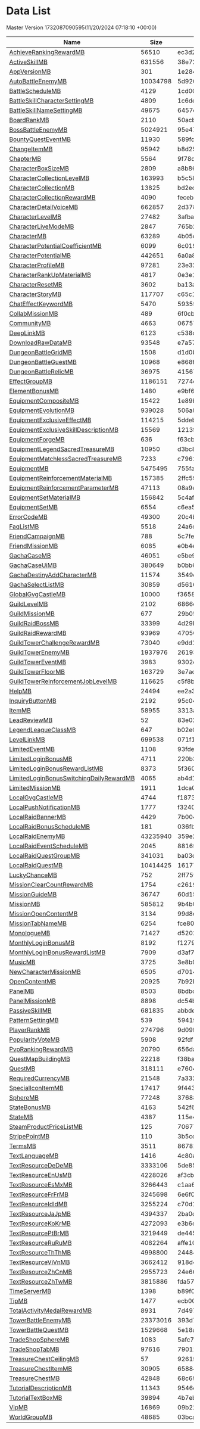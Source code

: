 # Data List
Master Version 1732087090595(11/20/2024 07:18:10 +00:00)

|Name|Size|Hash|Parsed Json|
|-|-|-|-|
|[AchieveRankingRewardMB](https://cdn-mememori.akamaized.net/master/prd1/version/1732087090595/AchieveRankingRewardMB) | 56510 | ec3d2d8db0fc62ee10637735d3269b19 | [AchieveRankingRewardMB.json](AchieveRankingRewardMB.json)|
|[ActiveSkillMB](https://cdn-mememori.akamaized.net/master/prd1/version/1732087090595/ActiveSkillMB) | 631556 | 38e7250fec5d4388a3fee8502e34befe | [ActiveSkillMB.json](ActiveSkillMB.json)|
|[AppVersionMB](https://cdn-mememori.akamaized.net/master/prd1/version/1732087090595/AppVersionMB) | 301 | 1e284e5f8d8f6dfd6f2f2c15d7b9586e | [AppVersionMB.json](AppVersionMB.json)|
|[AutoBattleEnemyMB](https://cdn-mememori.akamaized.net/master/prd1/version/1732087090595/AutoBattleEnemyMB) | 10034798 | 5d920f60af8cc4a0bf83935e096e7ea4 | [AutoBattleEnemyMB.json](AutoBattleEnemyMB.json)|
|[BattleScheduleMB](https://cdn-mememori.akamaized.net/master/prd1/version/1732087090595/BattleScheduleMB) | 4129 | 1cd0060ef58fd85ffd8f1c6bb63b059c | [BattleScheduleMB.json](BattleScheduleMB.json)|
|[BattleSkillCharacterSettingMB](https://cdn-mememori.akamaized.net/master/prd1/version/1732087090595/BattleSkillCharacterSettingMB) | 4809 | 1c6de8d58cf1b5d0888276a4b6664bd7 | [BattleSkillCharacterSettingMB.json](BattleSkillCharacterSettingMB.json)|
|[BattleSkillNameSettingMB](https://cdn-mememori.akamaized.net/master/prd1/version/1732087090595/BattleSkillNameSettingMB) | 49675 | 6457c95f795b46c9fb980d87f656ee84 | [BattleSkillNameSettingMB.json](BattleSkillNameSettingMB.json)|
|[BoardRankMB](https://cdn-mememori.akamaized.net/master/prd1/version/1732087090595/BoardRankMB) | 2110 | 50acb30f646173fd80ee832a82ce8acd | [BoardRankMB.json](BoardRankMB.json)|
|[BossBattleEnemyMB](https://cdn-mememori.akamaized.net/master/prd1/version/1732087090595/BossBattleEnemyMB) | 5024921 | 95e479573be01aad421f3e8a1a39c1b0 | [BossBattleEnemyMB.json](BossBattleEnemyMB.json)|
|[BountyQuestEventMB](https://cdn-mememori.akamaized.net/master/prd1/version/1732087090595/BountyQuestEventMB) | 11930 | 589fd35b41d916e43d66eaf0e85e19a3 | [BountyQuestEventMB.json](BountyQuestEventMB.json)|
|[ChangeItemMB](https://cdn-mememori.akamaized.net/master/prd1/version/1732087090595/ChangeItemMB) | 95942 | b8d25832372fd02255515854eebf5d75 | [ChangeItemMB.json](ChangeItemMB.json)|
|[ChapterMB](https://cdn-mememori.akamaized.net/master/prd1/version/1732087090595/ChapterMB) | 5564 | 9f78d73c0fa9c6da48549e6e491e4015 | [ChapterMB.json](ChapterMB.json)|
|[CharacterBoxSizeMB](https://cdn-mememori.akamaized.net/master/prd1/version/1732087090595/CharacterBoxSizeMB) | 2809 | a8b8682f5ce6e644c0ce613e8e249fad | [CharacterBoxSizeMB.json](CharacterBoxSizeMB.json)|
|[CharacterCollectionLevelMB](https://cdn-mememori.akamaized.net/master/prd1/version/1732087090595/CharacterCollectionLevelMB) | 163993 | b5c58071b6e5933d55b7da0a33d53a45 | [CharacterCollectionLevelMB.json](CharacterCollectionLevelMB.json)|
|[CharacterCollectionMB](https://cdn-mememori.akamaized.net/master/prd1/version/1732087090595/CharacterCollectionMB) | 13825 | bd2ec1579cf86557062624ef1ffee1a1 | [CharacterCollectionMB.json](CharacterCollectionMB.json)|
|[CharacterCollectionRewardMB](https://cdn-mememori.akamaized.net/master/prd1/version/1732087090595/CharacterCollectionRewardMB) | 4090 | feceb1e5d6f2d5acbc03edd3826b870e | [CharacterCollectionRewardMB.json](CharacterCollectionRewardMB.json)|
|[CharacterDetailVoiceMB](https://cdn-mememori.akamaized.net/master/prd1/version/1732087090595/CharacterDetailVoiceMB) | 662857 | 2d378cb4cb0305c155f77b9173cf281b | [CharacterDetailVoiceMB.json](CharacterDetailVoiceMB.json)|
|[CharacterLevelMB](https://cdn-mememori.akamaized.net/master/prd1/version/1732087090595/CharacterLevelMB) | 27482 | 3afbab3ee63653e2b37187d446c937c5 | [CharacterLevelMB.json](CharacterLevelMB.json)|
|[CharacterLiveModeMB](https://cdn-mememori.akamaized.net/master/prd1/version/1732087090595/CharacterLiveModeMB) | 2847 | 765b2f4ddae39b93fb329124058017a1 | [CharacterLiveModeMB.json](CharacterLiveModeMB.json)|
|[CharacterMB](https://cdn-mememori.akamaized.net/master/prd1/version/1732087090595/CharacterMB) | 63289 | 4b05d1adf6a8b799ed543940c1295c97 | [CharacterMB.json](CharacterMB.json)|
|[CharacterPotentialCoefficientMB](https://cdn-mememori.akamaized.net/master/prd1/version/1732087090595/CharacterPotentialCoefficientMB) | 6099 | 6c0194d0d9bad3e5ec52bfb40e35b33c | [CharacterPotentialCoefficientMB.json](CharacterPotentialCoefficientMB.json)|
|[CharacterPotentialMB](https://cdn-mememori.akamaized.net/master/prd1/version/1732087090595/CharacterPotentialMB) | 442651 | 6a0a8f78ff85f4aa5d734e51d1411deb | [CharacterPotentialMB.json](CharacterPotentialMB.json)|
|[CharacterProfileMB](https://cdn-mememori.akamaized.net/master/prd1/version/1732087090595/CharacterProfileMB) | 97281 | 23e3242691cd4b67975a39a1cdb89538 | [CharacterProfileMB.json](CharacterProfileMB.json)|
|[CharacterRankUpMaterialMB](https://cdn-mememori.akamaized.net/master/prd1/version/1732087090595/CharacterRankUpMaterialMB) | 4817 | 0e3e19425207bede4a87ba8eaae88b47 | [CharacterRankUpMaterialMB.json](CharacterRankUpMaterialMB.json)|
|[CharacterResetMB](https://cdn-mememori.akamaized.net/master/prd1/version/1732087090595/CharacterResetMB) | 3602 | ba13afbebd06979e44a164a67518d831 | [CharacterResetMB.json](CharacterResetMB.json)|
|[CharacterStoryMB](https://cdn-mememori.akamaized.net/master/prd1/version/1732087090595/CharacterStoryMB) | 117707 | c65c1b7cb92c092c14bdaf1af6c1e8e2 | [CharacterStoryMB.json](CharacterStoryMB.json)|
|[ChatEffectKeywordMB](https://cdn-mememori.akamaized.net/master/prd1/version/1732087090595/ChatEffectKeywordMB) | 5470 | 5935f4254dffb0eef00aa8afdc13406a | [ChatEffectKeywordMB.json](ChatEffectKeywordMB.json)|
|[CollabMissionMB](https://cdn-mememori.akamaized.net/master/prd1/version/1732087090595/CollabMissionMB) | 489 | 6f0cbddd0dd95fb6b029fa5a89711b74 | [CollabMissionMB.json](CollabMissionMB.json)|
|[CommunityMB](https://cdn-mememori.akamaized.net/master/prd1/version/1732087090595/CommunityMB) | 4663 | 06757a398fb4bb8eab27e895fb5ea3d4 | [CommunityMB.json](CommunityMB.json)|
|[DeepLinkMB](https://cdn-mememori.akamaized.net/master/prd1/version/1732087090595/DeepLinkMB) | 6123 | c538d3644b0be8951dbdd7a8786518da | [DeepLinkMB.json](DeepLinkMB.json)|
|[DownloadRawDataMB](https://cdn-mememori.akamaized.net/master/prd1/version/1732087090595/DownloadRawDataMB) | 93548 | e7a578f1eab51c74f361262acc9907fb | [DownloadRawDataMB.json](DownloadRawDataMB.json)|
|[DungeonBattleGridMB](https://cdn-mememori.akamaized.net/master/prd1/version/1732087090595/DungeonBattleGridMB) | 1508 | d1d0bb870c358c7985224e134155c50d | [DungeonBattleGridMB.json](DungeonBattleGridMB.json)|
|[DungeonBattleGuestMB](https://cdn-mememori.akamaized.net/master/prd1/version/1732087090595/DungeonBattleGuestMB) | 10968 | e868f35a13b628adb35818c533d6f1a3 | [DungeonBattleGuestMB.json](DungeonBattleGuestMB.json)|
|[DungeonBattleRelicMB](https://cdn-mememori.akamaized.net/master/prd1/version/1732087090595/DungeonBattleRelicMB) | 36975 | 415677cdc984e60a34f318985ebcbd75 | [DungeonBattleRelicMB.json](DungeonBattleRelicMB.json)|
|[EffectGroupMB](https://cdn-mememori.akamaized.net/master/prd1/version/1732087090595/EffectGroupMB) | 1186151 | 7274eb0e108835fd61f77488835a1615 | [EffectGroupMB.json](EffectGroupMB.json)|
|[ElementBonusMB](https://cdn-mememori.akamaized.net/master/prd1/version/1732087090595/ElementBonusMB) | 1480 | e9bf6e553b877c54fcaf45f6909340e5 | [ElementBonusMB.json](ElementBonusMB.json)|
|[EquipmentCompositeMB](https://cdn-mememori.akamaized.net/master/prd1/version/1732087090595/EquipmentCompositeMB) | 15422 | 1e89b78a9f3b470c0f33c61a6fa1b4e5 | [EquipmentCompositeMB.json](EquipmentCompositeMB.json)|
|[EquipmentEvolutionMB](https://cdn-mememori.akamaized.net/master/prd1/version/1732087090595/EquipmentEvolutionMB) | 939028 | 506a8b98c545b69a1c95cc71df5bacc9 | [EquipmentEvolutionMB.json](EquipmentEvolutionMB.json)|
|[EquipmentExclusiveEffectMB](https://cdn-mememori.akamaized.net/master/prd1/version/1732087090595/EquipmentExclusiveEffectMB) | 114215 | 5ddeba3e0ca7c667180a9ff9ce7e8406 | [EquipmentExclusiveEffectMB.json](EquipmentExclusiveEffectMB.json)|
|[EquipmentExclusiveSkillDescriptionMB](https://cdn-mememori.akamaized.net/master/prd1/version/1732087090595/EquipmentExclusiveSkillDescriptionMB) | 15569 | 1213fc42dc825221376c3c2a2e1e71f0 | [EquipmentExclusiveSkillDescriptionMB.json](EquipmentExclusiveSkillDescriptionMB.json)|
|[EquipmentForgeMB](https://cdn-mememori.akamaized.net/master/prd1/version/1732087090595/EquipmentForgeMB) | 636 | f63cb4e20c64145b75678f2c3970f73b | [EquipmentForgeMB.json](EquipmentForgeMB.json)|
|[EquipmentLegendSacredTreasureMB](https://cdn-mememori.akamaized.net/master/prd1/version/1732087090595/EquipmentLegendSacredTreasureMB) | 10950 | d3bc815ca981d850d58b8fe7939a22dc | [EquipmentLegendSacredTreasureMB.json](EquipmentLegendSacredTreasureMB.json)|
|[EquipmentMatchlessSacredTreasureMB](https://cdn-mememori.akamaized.net/master/prd1/version/1732087090595/EquipmentMatchlessSacredTreasureMB) | 7233 | c79619709504910611ff437c19b77849 | [EquipmentMatchlessSacredTreasureMB.json](EquipmentMatchlessSacredTreasureMB.json)|
|[EquipmentMB](https://cdn-mememori.akamaized.net/master/prd1/version/1732087090595/EquipmentMB) | 5475495 | 755fa5c5974fb8e89a56204dbeef5268 | [EquipmentMB.json](EquipmentMB.json)|
|[EquipmentReinforcementMaterialMB](https://cdn-mememori.akamaized.net/master/prd1/version/1732087090595/EquipmentReinforcementMaterialMB) | 157385 | 2ffc59efb4610fd359071e0188e2f31a | [EquipmentReinforcementMaterialMB.json](EquipmentReinforcementMaterialMB.json)|
|[EquipmentReinforcementParameterMB](https://cdn-mememori.akamaized.net/master/prd1/version/1732087090595/EquipmentReinforcementParameterMB) | 47113 | 08a9e34118559e39cac0a005abcf0387 | [EquipmentReinforcementParameterMB.json](EquipmentReinforcementParameterMB.json)|
|[EquipmentSetMaterialMB](https://cdn-mememori.akamaized.net/master/prd1/version/1732087090595/EquipmentSetMaterialMB) | 156842 | 5c4af020596a8faffdbfed0fb18ca53d | [EquipmentSetMaterialMB.json](EquipmentSetMaterialMB.json)|
|[EquipmentSetMB](https://cdn-mememori.akamaized.net/master/prd1/version/1732087090595/EquipmentSetMB) | 6554 | c6ea5f7754dc9d4c3441d2f13274eaaa | [EquipmentSetMB.json](EquipmentSetMB.json)|
|[ErrorCodeMB](https://cdn-mememori.akamaized.net/master/prd1/version/1732087090595/ErrorCodeMB) | 49300 | 20c4b77b7973cc994610d730fc04ccbf | [ErrorCodeMB.json](ErrorCodeMB.json)|
|[FaqListMB](https://cdn-mememori.akamaized.net/master/prd1/version/1732087090595/FaqListMB) | 5518 | 24a6d4c90e139d0e98bce12600bb8710 | [FaqListMB.json](FaqListMB.json)|
|[FriendCampaignMB](https://cdn-mememori.akamaized.net/master/prd1/version/1732087090595/FriendCampaignMB) | 788 | 5c7fef7b091bc50324417abdcee37925 | [FriendCampaignMB.json](FriendCampaignMB.json)|
|[FriendMissionMB](https://cdn-mememori.akamaized.net/master/prd1/version/1732087090595/FriendMissionMB) | 6085 | e0b4eb519876a899b53cc310bafa0548 | [FriendMissionMB.json](FriendMissionMB.json)|
|[GachaCaseMB](https://cdn-mememori.akamaized.net/master/prd1/version/1732087090595/GachaCaseMB) | 46051 | e5be9d2c898325426d90dc94fbfe15cc | [GachaCaseMB.json](GachaCaseMB.json)|
|[GachaCaseUiMB](https://cdn-mememori.akamaized.net/master/prd1/version/1732087090595/GachaCaseUiMB) | 380649 | b0bb62aeb7b72afcecd2f45d5aba94a8 | [GachaCaseUiMB.json](GachaCaseUiMB.json)|
|[GachaDestinyAddCharacterMB](https://cdn-mememori.akamaized.net/master/prd1/version/1732087090595/GachaDestinyAddCharacterMB) | 11574 | 3549c4623c939e03dfed782c52138709 | [GachaDestinyAddCharacterMB.json](GachaDestinyAddCharacterMB.json)|
|[GachaSelectListMB](https://cdn-mememori.akamaized.net/master/prd1/version/1732087090595/GachaSelectListMB) | 30859 | d56168918b00ad1073931ad84e9bcfc8 | [GachaSelectListMB.json](GachaSelectListMB.json)|
|[GlobalGvgCastleMB](https://cdn-mememori.akamaized.net/master/prd1/version/1732087090595/GlobalGvgCastleMB) | 10000 | f3658568a1d613e3c56998853a67930d | [GlobalGvgCastleMB.json](GlobalGvgCastleMB.json)|
|[GuildLevelMB](https://cdn-mememori.akamaized.net/master/prd1/version/1732087090595/GuildLevelMB) | 2102 | 6866eef799fdd7bc19fdaf7926e0c0a2 | [GuildLevelMB.json](GuildLevelMB.json)|
|[GuildMissionMB](https://cdn-mememori.akamaized.net/master/prd1/version/1732087090595/GuildMissionMB) | 677 | 29b0572176513f963d2f13c3a3d0f562 | [GuildMissionMB.json](GuildMissionMB.json)|
|[GuildRaidBossMB](https://cdn-mememori.akamaized.net/master/prd1/version/1732087090595/GuildRaidBossMB) | 33399 | 4d29bf96ea633aff6283c4a9e6cdb1ef | [GuildRaidBossMB.json](GuildRaidBossMB.json)|
|[GuildRaidRewardMB](https://cdn-mememori.akamaized.net/master/prd1/version/1732087090595/GuildRaidRewardMB) | 93969 | 47050011e59dcf0bb03f3aa243f8f79d | [GuildRaidRewardMB.json](GuildRaidRewardMB.json)|
|[GuildTowerChallengeRewardMB](https://cdn-mememori.akamaized.net/master/prd1/version/1732087090595/GuildTowerChallengeRewardMB) | 73040 | e9dd1a6d7aec9a8ef65dee2beec3ea8f | [GuildTowerChallengeRewardMB.json](GuildTowerChallengeRewardMB.json)|
|[GuildTowerEnemyMB](https://cdn-mememori.akamaized.net/master/prd1/version/1732087090595/GuildTowerEnemyMB) | 1937976 | 2619351afb9c46e6549844c46f48548f | [GuildTowerEnemyMB.json](GuildTowerEnemyMB.json)|
|[GuildTowerEventMB](https://cdn-mememori.akamaized.net/master/prd1/version/1732087090595/GuildTowerEventMB) | 3983 | 9302c767d16966a18ae597714308d8f7 | [GuildTowerEventMB.json](GuildTowerEventMB.json)|
|[GuildTowerFloorMB](https://cdn-mememori.akamaized.net/master/prd1/version/1732087090595/GuildTowerFloorMB) | 163729 | 3e7acaae8865a2159b356639e31fe732 | [GuildTowerFloorMB.json](GuildTowerFloorMB.json)|
|[GuildTowerReinforcementJobLevelMB](https://cdn-mememori.akamaized.net/master/prd1/version/1732087090595/GuildTowerReinforcementJobLevelMB) | 116625 | c5f8bb194ec09917b26abafa4a40ddb5 | [GuildTowerReinforcementJobLevelMB.json](GuildTowerReinforcementJobLevelMB.json)|
|[HelpMB](https://cdn-mememori.akamaized.net/master/prd1/version/1732087090595/HelpMB) | 24494 | ee2a3bfbab4130fe8b6a453cf461a262 | [HelpMB.json](HelpMB.json)|
|[InquiryButtonMB](https://cdn-mememori.akamaized.net/master/prd1/version/1732087090595/InquiryButtonMB) | 2192 | 95c04f3e30c618ea9b5aea13162801a0 | [InquiryButtonMB.json](InquiryButtonMB.json)|
|[ItemMB](https://cdn-mememori.akamaized.net/master/prd1/version/1732087090595/ItemMB) | 58955 | 3313a360fd66e52b862c91070000b4ed | [ItemMB.json](ItemMB.json)|
|[LeadReviewMB](https://cdn-mememori.akamaized.net/master/prd1/version/1732087090595/LeadReviewMB) | 52 | 83e028f348df8347e115f132b3e4d34f | [LeadReviewMB.json](LeadReviewMB.json)|
|[LegendLeagueClassMB](https://cdn-mememori.akamaized.net/master/prd1/version/1732087090595/LegendLeagueClassMB) | 647 | b02e0d031673d4e803abc4c5ad88ff34 | [LegendLeagueClassMB.json](LegendLeagueClassMB.json)|
|[LevelLinkMB](https://cdn-mememori.akamaized.net/master/prd1/version/1732087090595/LevelLinkMB) | 699538 | 071f126ef9d0bef1b718e76780466735 | [LevelLinkMB.json](LevelLinkMB.json)|
|[LimitedEventMB](https://cdn-mememori.akamaized.net/master/prd1/version/1732087090595/LimitedEventMB) | 1108 | 93fde48080bdc3e577b6b61646b9cafd | [LimitedEventMB.json](LimitedEventMB.json)|
|[LimitedLoginBonusMB](https://cdn-mememori.akamaized.net/master/prd1/version/1732087090595/LimitedLoginBonusMB) | 4711 | 220b3a617b952e417d948e729ae4e0ba | [LimitedLoginBonusMB.json](LimitedLoginBonusMB.json)|
|[LimitedLoginBonusRewardListMB](https://cdn-mememori.akamaized.net/master/prd1/version/1732087090595/LimitedLoginBonusRewardListMB) | 8373 | 5f360dc690a54a9e9414584ce56aab53 | [LimitedLoginBonusRewardListMB.json](LimitedLoginBonusRewardListMB.json)|
|[LimitedLoginBonusSwitchingDailyRewardMB](https://cdn-mememori.akamaized.net/master/prd1/version/1732087090595/LimitedLoginBonusSwitchingDailyRewardMB) | 4065 | ab4d105b9ca864e4c13d15ae980d3677 | [LimitedLoginBonusSwitchingDailyRewardMB.json](LimitedLoginBonusSwitchingDailyRewardMB.json)|
|[LimitedMissionMB](https://cdn-mememori.akamaized.net/master/prd1/version/1732087090595/LimitedMissionMB) | 1911 | 1dca0002bd555bc3d4547390af7d233e | [LimitedMissionMB.json](LimitedMissionMB.json)|
|[LocalGvgCastleMB](https://cdn-mememori.akamaized.net/master/prd1/version/1732087090595/LocalGvgCastleMB) | 4744 | f18738c6617ae5163fbdacfd216532fd | [LocalGvgCastleMB.json](LocalGvgCastleMB.json)|
|[LocalPushNotificationMB](https://cdn-mememori.akamaized.net/master/prd1/version/1732087090595/LocalPushNotificationMB) | 1777 | f32406e1f60cdfc0339f15dcac43a8d5 | [LocalPushNotificationMB.json](LocalPushNotificationMB.json)|
|[LocalRaidBannerMB](https://cdn-mememori.akamaized.net/master/prd1/version/1732087090595/LocalRaidBannerMB) | 4429 | 7b0046c625ebec80746c67063c8a1f12 | [LocalRaidBannerMB.json](LocalRaidBannerMB.json)|
|[LocalRaidBonusScheduleMB](https://cdn-mememori.akamaized.net/master/prd1/version/1732087090595/LocalRaidBonusScheduleMB) | 181 | 036fbfe7f56c7f8d1818e2cc25ee9cad | [LocalRaidBonusScheduleMB.json](LocalRaidBonusScheduleMB.json)|
|[LocalRaidEnemyMB](https://cdn-mememori.akamaized.net/master/prd1/version/1732087090595/LocalRaidEnemyMB) | 43235940 | 359e230a1758b74d889f716c4dd525a1 | [LocalRaidEnemyMB.json](LocalRaidEnemyMB.json)|
|[LocalRaidEventScheduleMB](https://cdn-mememori.akamaized.net/master/prd1/version/1732087090595/LocalRaidEventScheduleMB) | 2045 | 8816f437b4b613f0b53ea50c7f079d97 | [LocalRaidEventScheduleMB.json](LocalRaidEventScheduleMB.json)|
|[LocalRaidQuestGroupMB](https://cdn-mememori.akamaized.net/master/prd1/version/1732087090595/LocalRaidQuestGroupMB) | 341031 | ba03de84de33cd463a2efa0a6bbaa661 | [LocalRaidQuestGroupMB.json](LocalRaidQuestGroupMB.json)|
|[LocalRaidQuestMB](https://cdn-mememori.akamaized.net/master/prd1/version/1732087090595/LocalRaidQuestMB) | 10414425 | 16177edd2d7b2b011bc375491880475b | [LocalRaidQuestMB.json](LocalRaidQuestMB.json)|
|[LuckyChanceMB](https://cdn-mememori.akamaized.net/master/prd1/version/1732087090595/LuckyChanceMB) | 752 | 2ff75f8428c7be44b46f0b7ae14cf3ce | [LuckyChanceMB.json](LuckyChanceMB.json)|
|[MissionClearCountRewardMB](https://cdn-mememori.akamaized.net/master/prd1/version/1732087090595/MissionClearCountRewardMB) | 1754 | c261960bcbb3023dcb6bd5c1cc560dec | [MissionClearCountRewardMB.json](MissionClearCountRewardMB.json)|
|[MissionGuideMB](https://cdn-mememori.akamaized.net/master/prd1/version/1732087090595/MissionGuideMB) | 36747 | 60d15603284ff07bce4963d7df237b47 | [MissionGuideMB.json](MissionGuideMB.json)|
|[MissionMB](https://cdn-mememori.akamaized.net/master/prd1/version/1732087090595/MissionMB) | 585812 | 9b4b09bbc87a1063ff14597af1a1c735 | [MissionMB.json](MissionMB.json)|
|[MissionOpenContentMB](https://cdn-mememori.akamaized.net/master/prd1/version/1732087090595/MissionOpenContentMB) | 3134 | 99d8ca0e3a5833bf9984b6083e7fcda1 | [MissionOpenContentMB.json](MissionOpenContentMB.json)|
|[MissionTabNameMB](https://cdn-mememori.akamaized.net/master/prd1/version/1732087090595/MissionTabNameMB) | 6254 | fce80ebf6ded78fbfd8c109276ba6ba8 | [MissionTabNameMB.json](MissionTabNameMB.json)|
|[MonologueMB](https://cdn-mememori.akamaized.net/master/prd1/version/1732087090595/MonologueMB) | 71427 | d5202ed0d0c85cca0fe5fd9b366fcf1c | [MonologueMB.json](MonologueMB.json)|
|[MonthlyLoginBonusMB](https://cdn-mememori.akamaized.net/master/prd1/version/1732087090595/MonthlyLoginBonusMB) | 8192 | f127927f872116afeb603d16328c987c | [MonthlyLoginBonusMB.json](MonthlyLoginBonusMB.json)|
|[MonthlyLoginBonusRewardListMB](https://cdn-mememori.akamaized.net/master/prd1/version/1732087090595/MonthlyLoginBonusRewardListMB) | 7909 | d3af7fc6f6a60ec35ec9e1b9fde2bb1d | [MonthlyLoginBonusRewardListMB.json](MonthlyLoginBonusRewardListMB.json)|
|[MusicMB](https://cdn-mememori.akamaized.net/master/prd1/version/1732087090595/MusicMB) | 3725 | 3e8b955b3ffa5b0f5f14c399b5f55dbc | [MusicMB.json](MusicMB.json)|
|[NewCharacterMissionMB](https://cdn-mememori.akamaized.net/master/prd1/version/1732087090595/NewCharacterMissionMB) | 6505 | d70146c60043acb720128ea34b91ad9c | [NewCharacterMissionMB.json](NewCharacterMissionMB.json)|
|[OpenContentMB](https://cdn-mememori.akamaized.net/master/prd1/version/1732087090595/OpenContentMB) | 20925 | 7b92bc403202405441cc67b565978aba | [OpenContentMB.json](OpenContentMB.json)|
|[PanelMB](https://cdn-mememori.akamaized.net/master/prd1/version/1732087090595/PanelMB) | 8503 | 8bdbd649e9f4b196dd0b510440f307e4 | [PanelMB.json](PanelMB.json)|
|[PanelMissionMB](https://cdn-mememori.akamaized.net/master/prd1/version/1732087090595/PanelMissionMB) | 8898 | dc54b970c2990f2a3ade09c1a9ec9470 | [PanelMissionMB.json](PanelMissionMB.json)|
|[PassiveSkillMB](https://cdn-mememori.akamaized.net/master/prd1/version/1732087090595/PassiveSkillMB) | 681835 | abbde7e630c9c2f23f1eaba9775fb337 | [PassiveSkillMB.json](PassiveSkillMB.json)|
|[PatternSettingMB](https://cdn-mememori.akamaized.net/master/prd1/version/1732087090595/PatternSettingMB) | 539 | 5941febc7e435d3ad567cf19efdfdd16 | [PatternSettingMB.json](PatternSettingMB.json)|
|[PlayerRankMB](https://cdn-mememori.akamaized.net/master/prd1/version/1732087090595/PlayerRankMB) | 274796 | 9d09f1f36971c284602f18f051a5279a | [PlayerRankMB.json](PlayerRankMB.json)|
|[PopularityVoteMB](https://cdn-mememori.akamaized.net/master/prd1/version/1732087090595/PopularityVoteMB) | 5908 | 92fdf18d7ffc67b7537f3b9caa16ff71 | [PopularityVoteMB.json](PopularityVoteMB.json)|
|[PvpRankingRewardMB](https://cdn-mememori.akamaized.net/master/prd1/version/1732087090595/PvpRankingRewardMB) | 20790 | 656da69564146f7ec5e388064ff2f373 | [PvpRankingRewardMB.json](PvpRankingRewardMB.json)|
|[QuestMapBuildingMB](https://cdn-mememori.akamaized.net/master/prd1/version/1732087090595/QuestMapBuildingMB) | 22218 | f38ba5a4bc2ad0f5cf47fcdb960db085 | [QuestMapBuildingMB.json](QuestMapBuildingMB.json)|
|[QuestMB](https://cdn-mememori.akamaized.net/master/prd1/version/1732087090595/QuestMB) | 318111 | e7604b9a4cb339614efd9ba543aa62ad | [QuestMB.json](QuestMB.json)|
|[RequiredCurrencyMB](https://cdn-mememori.akamaized.net/master/prd1/version/1732087090595/RequiredCurrencyMB) | 21548 | 7a33242ce3863ecdafd0d4240921b3ff | [RequiredCurrencyMB.json](RequiredCurrencyMB.json)|
|[SpecialIconItemMB](https://cdn-mememori.akamaized.net/master/prd1/version/1732087090595/SpecialIconItemMB) | 17417 | 9f443f939f656049fac983620c63a794 | [SpecialIconItemMB.json](SpecialIconItemMB.json)|
|[SphereMB](https://cdn-mememori.akamaized.net/master/prd1/version/1732087090595/SphereMB) | 77248 | 3768825d4fbee44fd4a61b2dca738764 | [SphereMB.json](SphereMB.json)|
|[StateBonusMB](https://cdn-mememori.akamaized.net/master/prd1/version/1732087090595/StateBonusMB) | 4163 | 542f6e534e42e7e2ad4bf49fb086aaf8 | [StateBonusMB.json](StateBonusMB.json)|
|[StateMB](https://cdn-mememori.akamaized.net/master/prd1/version/1732087090595/StateMB) | 4387 | 115e44cdbdf7d6b19dced8f7e637d182 | [StateMB.json](StateMB.json)|
|[SteamProductPriceListMB](https://cdn-mememori.akamaized.net/master/prd1/version/1732087090595/SteamProductPriceListMB) | 125 | 706776b71597ecfda2b9ec59e38e38e8 | [SteamProductPriceListMB.json](SteamProductPriceListMB.json)|
|[StripePointMB](https://cdn-mememori.akamaized.net/master/prd1/version/1732087090595/StripePointMB) | 110 | 3b5cd6cfeba52744b8ee7510b64962f5 | [StripePointMB.json](StripePointMB.json)|
|[TermsMB](https://cdn-mememori.akamaized.net/master/prd1/version/1732087090595/TermsMB) | 3511 | 8678160d6e5f47777d5d5e368debca0a | [TermsMB.json](TermsMB.json)|
|[TextLanguageMB](https://cdn-mememori.akamaized.net/master/prd1/version/1732087090595/TextLanguageMB) | 1416 | 4c80a596909cd6f26bf4509824c36e51 | [TextLanguageMB.json](TextLanguageMB.json)|
|[TextResourceDeDeMB](https://cdn-mememori.akamaized.net/master/prd1/version/1732087090595/TextResourceDeDeMB) | 3333106 | 5de859082321af54c2de12ad43d5a3af | [TextResourceDeDeMB.json](TextResourceDeDeMB.json)|
|[TextResourceEnUsMB](https://cdn-mememori.akamaized.net/master/prd1/version/1732087090595/TextResourceEnUsMB) | 4228026 | af3cb14c641fecdd65b5ba4607355df5 | [TextResourceEnUsMB.json](TextResourceEnUsMB.json)|
|[TextResourceEsMxMB](https://cdn-mememori.akamaized.net/master/prd1/version/1732087090595/TextResourceEsMxMB) | 3266443 | c1aa6b7fcd0b4defbe00ba42aaafb816 | [TextResourceEsMxMB.json](TextResourceEsMxMB.json)|
|[TextResourceFrFrMB](https://cdn-mememori.akamaized.net/master/prd1/version/1732087090595/TextResourceFrFrMB) | 3245698 | 6e6f065b7322206bc208d34d2c536600 | [TextResourceFrFrMB.json](TextResourceFrFrMB.json)|
|[TextResourceIdIdMB](https://cdn-mememori.akamaized.net/master/prd1/version/1732087090595/TextResourceIdIdMB) | 3255224 | c70d15f58577141f0a47d27548178fc3 | [TextResourceIdIdMB.json](TextResourceIdIdMB.json)|
|[TextResourceJaJpMB](https://cdn-mememori.akamaized.net/master/prd1/version/1732087090595/TextResourceJaJpMB) | 4394337 | 2ba0dd36c99888a5587042cf945d3aca | [TextResourceJaJpMB.json](TextResourceJaJpMB.json)|
|[TextResourceKoKrMB](https://cdn-mememori.akamaized.net/master/prd1/version/1732087090595/TextResourceKoKrMB) | 4272093 | e3b6d38a10fb8fcf0a9aba99bf52ba7e | [TextResourceKoKrMB.json](TextResourceKoKrMB.json)|
|[TextResourcePtBrMB](https://cdn-mememori.akamaized.net/master/prd1/version/1732087090595/TextResourcePtBrMB) | 3219449 | de44581d66ff8da7db36e7a943fd98d8 | [TextResourcePtBrMB.json](TextResourcePtBrMB.json)|
|[TextResourceRuRuMB](https://cdn-mememori.akamaized.net/master/prd1/version/1732087090595/TextResourceRuRuMB) | 4082264 | affe1075bdcbfd6abf218d73b6e874e4 | [TextResourceRuRuMB.json](TextResourceRuRuMB.json)|
|[TextResourceThThMB](https://cdn-mememori.akamaized.net/master/prd1/version/1732087090595/TextResourceThThMB) | 4998800 | 24484ac91b83eddc0777d4cf914b6a3d | [TextResourceThThMB.json](TextResourceThThMB.json)|
|[TextResourceViVnMB](https://cdn-mememori.akamaized.net/master/prd1/version/1732087090595/TextResourceViVnMB) | 3662412 | 918d4ef84c1a0634f551fa200be4e519 | [TextResourceViVnMB.json](TextResourceViVnMB.json)|
|[TextResourceZhCnMB](https://cdn-mememori.akamaized.net/master/prd1/version/1732087090595/TextResourceZhCnMB) | 2955723 | 24e66e2615a8728317d5e8daff6cfc74 | [TextResourceZhCnMB.json](TextResourceZhCnMB.json)|
|[TextResourceZhTwMB](https://cdn-mememori.akamaized.net/master/prd1/version/1732087090595/TextResourceZhTwMB) | 3815886 | fda57e03737c0d880f7901464c5c55c5 | [TextResourceZhTwMB.json](TextResourceZhTwMB.json)|
|[TimeServerMB](https://cdn-mememori.akamaized.net/master/prd1/version/1732087090595/TimeServerMB) | 1398 | b89f011a66251615978289ef3efb9d4a | [TimeServerMB.json](TimeServerMB.json)|
|[TipMB](https://cdn-mememori.akamaized.net/master/prd1/version/1732087090595/TipMB) | 1477 | ecb005cbc08da72af441c5fedd581216 | [TipMB.json](TipMB.json)|
|[TotalActivityMedalRewardMB](https://cdn-mememori.akamaized.net/master/prd1/version/1732087090595/TotalActivityMedalRewardMB) | 8931 | 7d49799a34c79081df1ec5921259ef74 | [TotalActivityMedalRewardMB.json](TotalActivityMedalRewardMB.json)|
|[TowerBattleEnemyMB](https://cdn-mememori.akamaized.net/master/prd1/version/1732087090595/TowerBattleEnemyMB) | 23373016 | 393d7dc8f241749d4a85892235f782f3 | [TowerBattleEnemyMB.json](TowerBattleEnemyMB.json)|
|[TowerBattleQuestMB](https://cdn-mememori.akamaized.net/master/prd1/version/1732087090595/TowerBattleQuestMB) | 1529668 | 5e18a8e245da03fb70b69ad640f54e0b | [TowerBattleQuestMB.json](TowerBattleQuestMB.json)|
|[TradeShopSphereMB](https://cdn-mememori.akamaized.net/master/prd1/version/1732087090595/TradeShopSphereMB) | 1083 | 5afc70d62906311a1cf81940d2a62fb3 | [TradeShopSphereMB.json](TradeShopSphereMB.json)|
|[TradeShopTabMB](https://cdn-mememori.akamaized.net/master/prd1/version/1732087090595/TradeShopTabMB) | 97616 | 790113b3849a646556d9e3b4aa5294e7 | [TradeShopTabMB.json](TradeShopTabMB.json)|
|[TreasureChestCeilingMB](https://cdn-mememori.akamaized.net/master/prd1/version/1732087090595/TreasureChestCeilingMB) | 57 | 9261f7876b178ce3055e3e0672156e64 | [TreasureChestCeilingMB.json](TreasureChestCeilingMB.json)|
|[TreasureChestItemMB](https://cdn-mememori.akamaized.net/master/prd1/version/1732087090595/TreasureChestItemMB) | 30905 | 65884bb9de663ad7a1820b3ae09a8433 | [TreasureChestItemMB.json](TreasureChestItemMB.json)|
|[TreasureChestMB](https://cdn-mememori.akamaized.net/master/prd1/version/1732087090595/TreasureChestMB) | 42848 | 68c696b48a198430de35af0f07f92148 | [TreasureChestMB.json](TreasureChestMB.json)|
|[TutorialDescriptionMB](https://cdn-mememori.akamaized.net/master/prd1/version/1732087090595/TutorialDescriptionMB) | 11343 | 9546c1ecfdd00d514d5bd26873262ca3 | [TutorialDescriptionMB.json](TutorialDescriptionMB.json)|
|[TutorialTextBoxMB](https://cdn-mememori.akamaized.net/master/prd1/version/1732087090595/TutorialTextBoxMB) | 39894 | 4b7eb8eb290ab7e84fb12238288f0e8a | [TutorialTextBoxMB.json](TutorialTextBoxMB.json)|
|[VipMB](https://cdn-mememori.akamaized.net/master/prd1/version/1732087090595/VipMB) | 16869 | 09b22a7cd4fc7c6e8b8a432b9812b23f | [VipMB.json](VipMB.json)|
|[WorldGroupMB](https://cdn-mememori.akamaized.net/master/prd1/version/1732087090595/WorldGroupMB) | 48685 | 03bca4656785e6d8e6a381cf713aeba7 | [WorldGroupMB.json](WorldGroupMB.json)|

